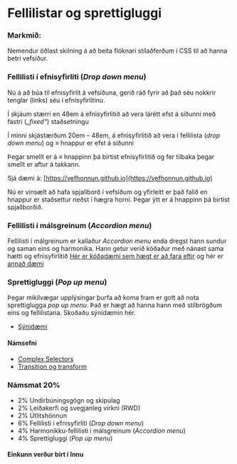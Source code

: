 # Fellilistar og sprettigluggi

### Markmið:
Nemendur öðlast skilning á að beita flóknari stílaðferðum í CSS til að hanna betri vefsíður. 

### Fellilisti í efnisyfirliti (_Drop down menu_)

Nú á að búa til efnisyfirlit á vefsíðuna, gerið ráð fyrir að það séu nokkrir tenglar (links) séu í efnisyfirlitinu.  
 
Í skjáum stærri en 48em á efnisyfirlitið að vera lárétt efst á síðunni með fastri (_„fixed“_) staðsetningu

Í minni skjástærðum 20em – 48em, á efnisyfirlitið að vera í fellilista (_drop down menu_) og ≡ hnappur er efst á síðunni
 
Þegar smellt er á ≡ hnappinn þá birtist efnisyfirlitið og fer tilbaka þegar smellt er aftur á takkann. 

Sjá dæmi á: [https://vefhonnun.github.io](https://vefhonnun.github.io)

Nú er vinsælt að hafa spjallborð í vefsíðum og yfirleitt er það falið en hnappur er staðsettur neðst í hægra horni. Þegar ýtt er á hnappinn þá birtist spjallborðið.

### Fellilisti í málsgreinum (_Accordion menu_)

Fellilisti í málgreinum er kallaður _Accordion menu_ enda dregst hann sundur og saman eins og harmonika. Hann getur verið kóðaður með nánast sama hætti og efnisyfirlitið [Hér er kóðadæmi sem hægt er að fara eftir](https://code-boxx.com/simple-responsive-accordion-pure-css/) og hér er [annað dæmi](https://codepen.io/alvarotrigo/pen/dyJyxQm)

### Sprettigluggi (_Pop up menu_)

Þegar mikilvægar upplýsingar þurfa að koma fram er gott að nota sprettiglugga _pop up menu_. Það er hægt að hanna hann með stílbrögðum eins og fellilistana. Skoðaðu sýnidæmin hér.

* [Sýnidæmi](https://vefhonnun.github.io/synidaemi/verkefni-4/)

#### Námsefni

* [Complex Selectors](Námsefni-4/README.md)
* [Transition og transform](Námsefni-4/Transition-Transform.md)

### Námsmat 20%
* 2% 	Undirbúningsgögn og skipulag
* 2%  Leiðakerfi og svegjanleg virkni (RWD)
* 2%  Útlitshönnun
* 6% Fellilisti í efnisyfirliti (_Drop down menu_) 
* 4% Harmonikku-fellilisti í málsgreinum (_Accordion menu_)
* 4% Sprettigluggi (_Pop up menu_)

#### Einkunn verður birt í Innu
